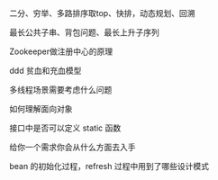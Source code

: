二分、穷举、多路排序取top、快排，动态规划、回溯

最长公共子串、背包问题、最长上升子序列

Zookeeper做注册中心的原理



ddd 贫血和充血模型

多线程场景需要考虑什么问题

如何理解面向对象

接口中是否可以定义 static 函数

给你一个需求你会从什么方面去入手

bean 的初始化过程，refresh 过程中用到了哪些设计模式